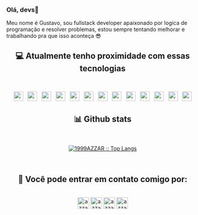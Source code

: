 ### Olá, devs👋

<p> Meu nome é Gustavo, sou fullstack developer apaixonado por logíca de programação e resolver problemas, estou sempre tentando melhorar e trabalhando pra que isso aconteça 😎 </p>


<div>
  <h2 align="center">💻 Atualmente tenho proximidade com essas tecnologias</h2>
  <br>
  <p align="center">
    <img src="https://camo.githubusercontent.com/202a58d250ff1d21ee70433e0070b55f8fed747f8883c1750742aa791b1ad871/68747470733a2f2f696d672e736869656c64732e696f2f62616467652f2d4769744875622d3035313232413f7374796c653d666c6174266c6f676f3d676974687562" height="25"/>  
    &nbsp;
    <img src="https://camo.githubusercontent.com/c8d13e1c596a6726b1da8475a9299fac133f95ef009083b48be01f975a44987e/68747470733a2f2f696d672e736869656c64732e696f2f62616467652f2d48544d4c2d3035313232413f7374796c653d666c6174266c6f676f3d48544d4c35" height="25"/>
    &nbsp;
    <img src="https://img.shields.io/badge/Python-3776AB?style=for-the-badge&logo=python&logoColor=white" height="25">
    &nbsp;
    <img src="https://img.shields.io/badge/Java-ED8B00?style=for-the-badge&logo=java&logoColor=white" height="25">
    &nbsp;
    <img src="https://img.shields.io/badge/MySQL-00000F?style=for-the-badge&logo=mysql&logoColor=white" height="25">
    &nbsp;
    <img src="https://img.shields.io/badge/Laravel-FF2D20?style=for-the-badge&logo=laravel&logoColor=white" height="25">
    &nbsp;
    <img src="https://img.shields.io/badge/jQuery-0769AD?style=for-the-badge&logo=jquery&logoColor=white" height="25">
    &nbsp;
    <img src="https://img.shields.io/badge/JavaScript-323330?style=for-the-badge&logo=javascript&logoColor=F7DF1E" height="25">
    &nbsp;
    <img src="https://img.shields.io/badge/PHP-777BB4?style=for-the-badge&logo=php&logoColor=white" height="25">
    &nbsp;
    <img src="https://img.shields.io/badge/React-20232A?style=for-the-badge&logo=react&logoColor=61DAFB" height="25">
    &nbsp;
    <img src="https://img.shields.io/badge/CSS3-1572B6?style=for-the-badge&logo=css3&logoColor=white" height="25">
    &nbsp;
    <img src="https://img.shields.io/badge/TypeScript-007ACC?style=for-the-badge&logo=typescript&logoColor=white" height="25">
    &nbsp;
    <img src="https://img.shields.io/badge/Node.js-339933?style=for-the-badge&logo=nodedotjs&logoColor=white" height="25">
  </p>
</div>

  <div>
    <h2 align="center"> 📊 Github stats </h2>
      <br/>
        <p align="center">
          <a href="https://github.com/GustavoDante/">
          <img src="https://github-readme-stats.vercel.app/api/top-langs/?username=GustavoDante&langs_count=6&theme=gruvbox&layout=compact&hide_border=true" alt="1999AZZAR :: Top Langs" /></a>
        </p>
     <br>
  </div>  

<h2 align="center">📱 Você pode entrar em contato comigo por:</h2>
    <p align="center">
      <br/>
      <a href="https://www.linkedin.com/in/gustavo-dante-silva-483649212/" target="blank"><img align="center"
         src="https://img.shields.io/badge/linkedin-%231DA1F2.svg?style=for-the-badge&logo=linkedin&logoColor=white"
         alt="azzar" height="30"/></a>
      <a href="https://fb.com/gustavo.dante.3939/" target="blank"><img align="center"
         src="https://img.shields.io/badge/facebook-4267B2.svg?style=for-the-badge&logo=facebook&logoColor=white"
         alt="azzar" height="30"/></a>
      <a href="https://mailto:gusttavo.dante@gmail.com" target="blank"><img align="center"
         src="https://img.shields.io/badge/gmail-EA4335.svg?style=for-the-badge&logo=gmail&logoColor=white"
         alt="azzar" height="30"/></a>
      <a href="https://wa.me/+5581991642089" target="blank"><img align="center"
         src="https://img.shields.io/badge/whatsapp-4B7F1.svg?style=for-the-badge&logo=whatsapp&logoColor=white"
         alt="azzar" height="30"/></a>
    </p>
